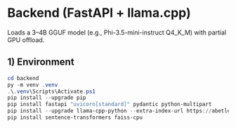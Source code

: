 # Backend (FastAPI + llama.cpp)

Loads a 3–4B GGUF model (e.g., Phi-3.5-mini-instruct Q4_K_M) with partial GPU offload.

## 1) Environment
```powershell
cd backend
py -m venv .venv
.\.venv\Scripts\Activate.ps1
pip install --upgrade pip
pip install fastapi "uvicorn[standard]" pydantic python-multipart
pip install --upgrade llama-cpp-python --extra-index-url https://abetlen.github.io/llama-cpp-python/whl/cu121
pip install sentence-transformers faiss-cpu

